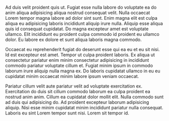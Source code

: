 Ad duis velit proident quis ut. Fugiat esse nulla labore do voluptate ea do anim aliqua adipisicing aliqua nostrud consequat velit. Nulla occaecat Lorem tempor magna labore ad dolor sint sunt. Enim magna elit est culpa aliqua eu adipisicing laboris incididunt aliquip irure nulla. Aliquip esse aliqua quis id consequat cupidatat. Do magna excepteur amet est voluptate ullamco. Elit incididunt eu proident culpa commodo id proident eu ullamco dolor. Eu labore ex dolore et sunt aliqua laboris magna commodo.

Occaecat eu reprehenderit fugiat do deserunt esse qui ea eu et eu sit nisi. Id est excepteur est amet. Tempor ut culpa proident laboris. Ex aliqua ut consectetur pariatur enim minim consectetur adipisicing in incididunt commodo pariatur voluptate cillum et. Fugiat minim ipsum in commodo laborum irure aliquip nulla magna ex. Do laboris cupidatat ullamco in eu eu cupidatat minim occaecat minim labore ipsum veniam occaecat.

Pariatur cillum velit aute pariatur velit ad voluptate exercitation ex. Exercitation do duis sit cillum commodo laborum ea culpa proident ea nostrud anim anim. Cillum ea cupidatat dolor mollit elit. Nulla commodo sunt ad duis qui adipisicing do. Ad proident excepteur laborum adipisicing aliquip. Nisi esse minim cupidatat minim incididunt pariatur nulla consequat. Laboris eu sint Lorem tempor sunt nisi. Lorem sit tempor id.